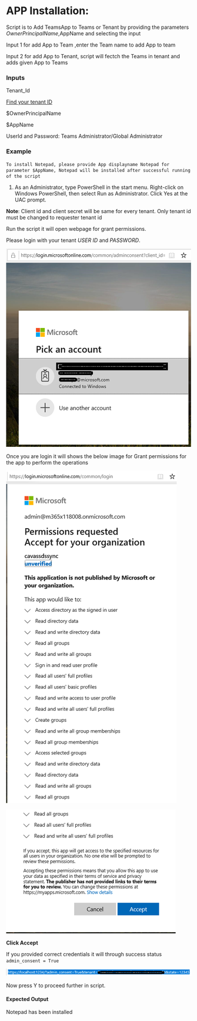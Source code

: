 # APP Installation:

  Script is to Add TeamsApp to Teams or Tenant by providing the parameters $OwnerPrincipalName,$AppName and selecting the input 
  
  Input 1 for add App to Team ,enter the Team name to add App to team
  
  Input 2 for add App to Tenant, script will fectch the Teams in tenant and adds given App to Teams
  
  ### Inputs
  
  Tenant_Id 
  
  [Find your tenant ID](https://docs.microsoft.com/en-us/onedrive/find-your-office-365-tenant-id#:~:text=In%20this%20article,your%20organization%20name%20or%20domain.)
  
  $OwnerPrincipalName
  
  $AppName
  
  UserId and Password: Teams Administrator/Global Administrator
    
  ### Example 
    To install Notepad, please provide App displayname Notepad for parameter $AppName, Notepad will be installed after successful running of the script 
    

1. As an Administrator, type PowerShell in the start menu. Right-click on Windows PowerShell, then select Run as Administrator.
Click Yes at the UAC prompt.

**Note**: Client id and client secret will be same for every tenant. Only tenant id must be changed to requester tenant id

Run the script it will open webpage for grant permissions.

Please login with your tenant _USER ID_ and _PASSWORD_.

![Signin](https://github.com/Geetha63/MS-Teams-Scripts/blob/master/Images/Siginin.png)


Once you are login it will shows the below image for Grant permissions for the app to perform the operations

![GrantPermission](https://github.com/Geetha63/MS-Teams-Scripts/blob/master/Images/GrantPermissions.png)

![GrantPermission](https://github.com/Geetha63/MS-Teams-Scripts/blob/master/Images/GrantPermissions2.png)

**Click Accept**

If you provided correct credentials it will through success status `admin_consent = True`

![Admin Consent](https://github.com/Geetha63/MS-Teams-Scripts/blob/master/Images/AdminConsent.png)

Now press Y to proceed further in script.

#### Expected Output
Notepad has been installed  

